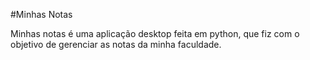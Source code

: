 #Minhas Notas

Minhas notas é uma aplicação desktop feita em python, que fiz com o objetivo de gerenciar as notas da minha faculdade.
